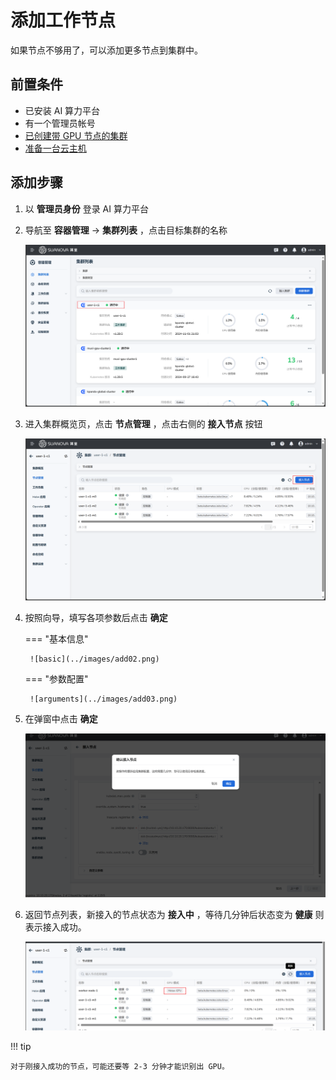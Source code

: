 # 添加工作节点

如果节点不够用了，可以添加更多节点到集群中。

## 前置条件

- 已安装 AI 算力平台
- 有一个管理员帐号
- [已创建带 GPU 节点的集群](./create-k8s.md)
- [准备一台云主机](../host/createhost.md)

## 添加步骤

1. 以 **管理员身份** 登录 AI 算力平台
1. 导航至 **容器管理** -> **集群列表** ，点击目标集群的名称

    ![clusters](../images/remove01.png)

1. 进入集群概览页，点击 **节点管理** ，点击右侧的 **接入节点** 按钮

    ![add](../images/add01.png)

1. 按照向导，填写各项参数后点击 **确定**

    === "基本信息"

        ![basic](../images/add02.png)

    === "参数配置"

        ![arguments](../images/add03.png)

1. 在弹窗中点击 **确定**

    ![ok](../images/add04.png)

1. 返回节点列表，新接入的节点状态为 **接入中** ，等待几分钟后状态变为 **健康** 则表示接入成功。

    ![success](../images/add05.png)

!!! tip

    对于刚接入成功的节点，可能还要等 2-3 分钟才能识别出 GPU。

